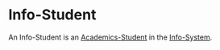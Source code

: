 # Info-Student

An Info-Student is an [Academics-Student](600001.md) in the [Info-System](9999999.md).
